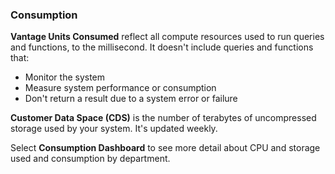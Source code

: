 ### Consumption

**Vantage Units Consumed** reflect all compute resources used to run queries and functions, to the millisecond. It doesn't include queries and functions that:

- Monitor the system
- Measure system performance or consumption
- Don't return a result due to a system error or failure

**Customer Data Space (CDS)** is the number of terabytes of uncompressed storage used by your system. It's updated weekly.

Select **Consumption Dashboard** to see more detail about CPU and storage used and consumption by department.
